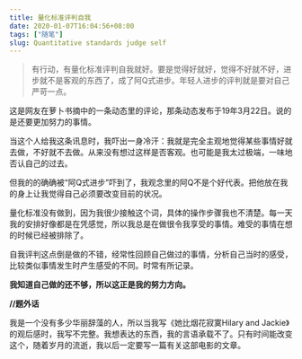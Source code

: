 ```yaml
---
title: 量化标准评判自我
date: 2020-01-07T16:04:56+08:00
tags: ["随笔"]
slug: Quantitative standards judge self
---
```


> 有行动，有量化标准评判自我就好。要是觉得好就好，觉得不好就不好，进步就不是客观的东西了，成了阿Q式进步。年轻人进步的评判就是要对自己严苛一点。

这是网友在萝卜书摘中的一条动态里的评论，那条动态发布于19年3月22日。说的是还要更加努力的事情。

当这个人给我这条讯息时，我吓出一身冷汗：我就是完全主观地觉得某些事情好就去做，不好就不去做。从来没有想过这样是否客观。也可能是我太过极端，一味地否认自己的过去。

但我的的确确被“阿Q式进步”吓到了，我观念里的阿Q不是个好代表。把他放在我的身上让我觉得自己必须要改变目前的状况。

量化标准没有做到，因为我很少接触这个词，具体的操作步骤我也不清楚。每一天我的安排好像都是在凭感觉，所以我总是在做很令我享受的事情。难受的事情在想的时候已经被排除了。

自我评判这点倒是做的不错，经常性回顾自己做过的事情，分析自己当时的感受，比较类似事情发生时产生感受的不同。时常有所记录。

**我知道自己做的还不够，所以这正是我的努力方向。**

**//题外话**

我是一个没有多少华丽辞藻的人，所以当我写《她比烟花寂寞Hilary and Jackie》的观后感时，我写不完整。我想表达的东西，我的言语承载不了。只有时间能改变这个，随着岁月的流逝，我以后一定要写一篇有关这部电影的文章。

